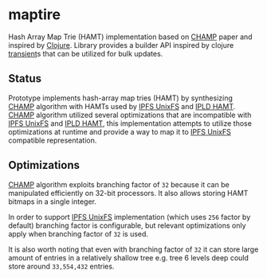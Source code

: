 # maptire

Hash Array Map Trie (HAMT) implementation based on [CHAMP][] paper and inspired by [Clojure][]. Library provides a builder API inspired by clojure [transient][]s that can be utilized for bulk updates.

## Status

Prototype implements hash-array map tries (HAMT) by synthesizing [CHAMP][]
algorithm with HAMTs used by [IPFS UnixFS][] and [IPLD HAMT][]. [CHAMP][]
algorithm utilized several optimizations that are incompatible with [IPFS UnixFS][] and [IPLD HAMT][], this implementation attempts to utilize those optimizations at
runtime and provide a way to map it to [IPFS UnixFS][] compatible representation.

## Optimizations

[CHAMP][] algorithm exploits branching factor of `32` because it can be manipulated efficiently on 32-bit processors. It also allows storing HAMT bitmaps in a single integer.

In order to support [IPFS UnixFS][] implementation (which uses `256` factor by default) branching factor is configurable, but relevant optimizations only apply when branching factor of `32` is used.

It is also worth noting that even with branching factor of `32` it can store large amount of entries in a relatively shallow tree e.g. tree 6 levels deep could store around `33,554,432` entries.

[ipfs unixfs]: https://github.com/ipfs/specs/blob/main/UNIXFS.md
[champ]: https://michael.steindorfer.name/publications/oopsla15.pdf
[ipld hamt]: https://ipld.io/specs/advanced-data-layouts/hamt/spec/
[clojure]: https://clojure.org/
[transient]: https://clojure.org/reference/transients
